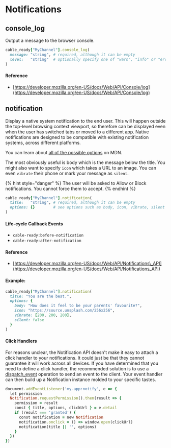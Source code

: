 # Notifications

## console\_log

Output a message to the browser console.

```ruby
cable_ready["MyChannel"].console_log(
  message: "string", # required, although it can be empty
  level:   "string"  # optionally specify one of "warn", "info" or "error"
)
```

#### Reference

* [https://developer.mozilla.org/en-US/docs/Web/API/Console/log](https://developer.mozilla.org/en-US/docs/Web/API/Console/log)

## notification

Display a native system notification to the end user. This will happen outside the top-level browsing context viewport, so therefore can be displayed even when the user has switched tabs or moved to a different app. Native notifications are designed to be compatible with existing notification systems, across different platforms.

You can learn about [all of the possible options](https://developer.mozilla.org/en-US/docs/Web/API/Notification) on MDN.

The most obviously useful is body which is the message below the title. You might also want to specify `icon` which takes a URL to an image. You can even `vibrate` their phone or mark your message as `silent`.

{% hint style="danger" %}
The user will be asked to Allow or Block notifications. You cannot force them to accept.
{% endhint %}

```ruby
cable_ready["MyChannel"].notification(
  title:   "string", # required, although it can be empty
  options: {}        # see options such as body, icon, vibrate, silent
)
```

#### Life-cycle Callback Events

* `cable-ready:before-notification`
* `cable-ready:after-notification`

#### Reference

* [https://developer.mozilla.org/en-US/docs/Web/API/Notifications\_API](https://developer.mozilla.org/en-US/docs/Web/API/Notifications_API)

#### Example:

```ruby
cable_ready["MyChannel"].notification(
  title: "You are the best.",
  options: {
    body: "How does it feel to be your parents' favourite?",
    icon: "https://source.unsplash.com/256x256",
    vibrate: [200, 200, 200],
    silent: false
  }
)
```

#### Click Handlers

For reasons unclear, the Notification API doesn't make it easy to attach a click handler to your notifications. It could just be that they cannot guarantee it will work across all devices. If you have determined that you need to define a click handler, the recommended solution is to use a [dispatch\_event](https://cableready.stimulusreflex.com/usage/dom-operations/event-dispatch) operation to send an event to the client. Your event handler can then build up a Notification instance molded to your specific tastes.

```ruby
document.addEventListener('my-app:notify', e => {
  let permission
  Notification.requestPermission().then(result => {
    permission = result
    const { title, options, clickUrl } = e.detail
    if (result === 'granted') {
      const notification = new Notification
      notification.onclick = () => window.open(clickUrl)
      notification(title || '', options)
    }
  })
})
```

